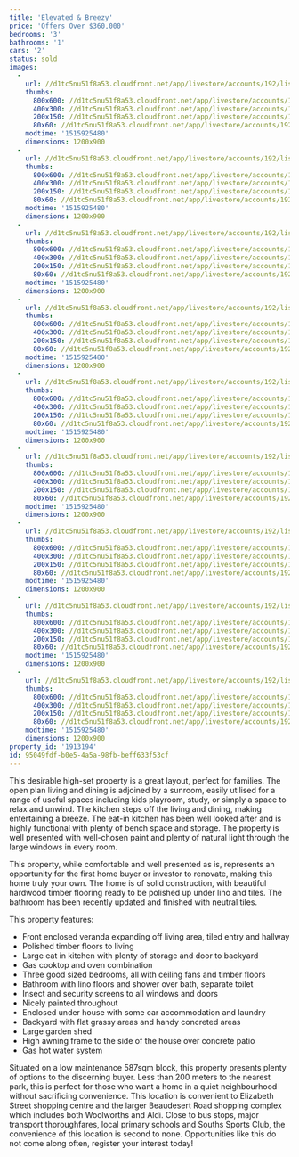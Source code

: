 ```yaml
---
title: 'Elevated & Breezy'
price: 'Offers Over $360,000'
bedrooms: '3'
bathrooms: '1'
cars: '2'
status: sold
images:
  -
    url: //d1tc5nu51f8a53.cloudfront.net/app/livestore/accounts/192/listings/1359441/images/Caldon-4-Front-Dayne_6063136268_20180114081209.jpg
    thumbs:
      800x600: //d1tc5nu51f8a53.cloudfront.net/app/livestore/accounts/192/listings/1359441/images/Caldon-4-Front-Dayne_6063136268_20180114081209_800x600.jpg
      400x300: //d1tc5nu51f8a53.cloudfront.net/app/livestore/accounts/192/listings/1359441/images/Caldon-4-Front-Dayne_6063136268_20180114081209_400x300.jpg
      200x150: //d1tc5nu51f8a53.cloudfront.net/app/livestore/accounts/192/listings/1359441/images/Caldon-4-Front-Dayne_6063136268_20180114081209_200x150.jpg
      80x60: //d1tc5nu51f8a53.cloudfront.net/app/livestore/accounts/192/listings/1359441/images/Caldon-4-Front-Dayne_6063136268_20180114081209_80x60.jpg
    modtime: '1515925480'
    dimensions: 1200x900
  -
    url: //d1tc5nu51f8a53.cloudfront.net/app/livestore/accounts/192/listings/1359441/images/Caldon-4-Backyard2-D_3064047715_20180114081154.jpg
    thumbs:
      800x600: //d1tc5nu51f8a53.cloudfront.net/app/livestore/accounts/192/listings/1359441/images/Caldon-4-Backyard2-D_3064047715_20180114081154_800x600.jpg
      400x300: //d1tc5nu51f8a53.cloudfront.net/app/livestore/accounts/192/listings/1359441/images/Caldon-4-Backyard2-D_3064047715_20180114081154_400x300.jpg
      200x150: //d1tc5nu51f8a53.cloudfront.net/app/livestore/accounts/192/listings/1359441/images/Caldon-4-Backyard2-D_3064047715_20180114081154_200x150.jpg
      80x60: //d1tc5nu51f8a53.cloudfront.net/app/livestore/accounts/192/listings/1359441/images/Caldon-4-Backyard2-D_3064047715_20180114081154_80x60.jpg
    modtime: '1515925480'
    dimensions: 1200x900
  -
    url: //d1tc5nu51f8a53.cloudfront.net/app/livestore/accounts/192/listings/1359441/images/Caldon-4-Living-Dayn_1939547615_20180114081150.jpg
    thumbs:
      800x600: //d1tc5nu51f8a53.cloudfront.net/app/livestore/accounts/192/listings/1359441/images/Caldon-4-Living-Dayn_1939547615_20180114081150_800x600.jpg
      400x300: //d1tc5nu51f8a53.cloudfront.net/app/livestore/accounts/192/listings/1359441/images/Caldon-4-Living-Dayn_1939547615_20180114081150_400x300.jpg
      200x150: //d1tc5nu51f8a53.cloudfront.net/app/livestore/accounts/192/listings/1359441/images/Caldon-4-Living-Dayn_1939547615_20180114081150_200x150.jpg
      80x60: //d1tc5nu51f8a53.cloudfront.net/app/livestore/accounts/192/listings/1359441/images/Caldon-4-Living-Dayn_1939547615_20180114081150_80x60.jpg
    modtime: '1515925480'
    dimensions: 1200x900
  -
    url: //d1tc5nu51f8a53.cloudfront.net/app/livestore/accounts/192/listings/1359441/images/Caldon-4-Kitchen-Day_9436192334_20180114081154.jpg
    thumbs:
      800x600: //d1tc5nu51f8a53.cloudfront.net/app/livestore/accounts/192/listings/1359441/images/Caldon-4-Kitchen-Day_9436192334_20180114081154_800x600.jpg
      400x300: //d1tc5nu51f8a53.cloudfront.net/app/livestore/accounts/192/listings/1359441/images/Caldon-4-Kitchen-Day_9436192334_20180114081154_400x300.jpg
      200x150: //d1tc5nu51f8a53.cloudfront.net/app/livestore/accounts/192/listings/1359441/images/Caldon-4-Kitchen-Day_9436192334_20180114081154_200x150.jpg
      80x60: //d1tc5nu51f8a53.cloudfront.net/app/livestore/accounts/192/listings/1359441/images/Caldon-4-Kitchen-Day_9436192334_20180114081154_80x60.jpg
    modtime: '1515925480'
    dimensions: 1200x900
  -
    url: //d1tc5nu51f8a53.cloudfront.net/app/livestore/accounts/192/listings/1359441/images/Caldon-4-Bed3-Daynes_8598346313_20180114081158.jpg
    thumbs:
      800x600: //d1tc5nu51f8a53.cloudfront.net/app/livestore/accounts/192/listings/1359441/images/Caldon-4-Bed3-Daynes_8598346313_20180114081158_800x600.jpg
      400x300: //d1tc5nu51f8a53.cloudfront.net/app/livestore/accounts/192/listings/1359441/images/Caldon-4-Bed3-Daynes_8598346313_20180114081158_400x300.jpg
      200x150: //d1tc5nu51f8a53.cloudfront.net/app/livestore/accounts/192/listings/1359441/images/Caldon-4-Bed3-Daynes_8598346313_20180114081158_200x150.jpg
      80x60: //d1tc5nu51f8a53.cloudfront.net/app/livestore/accounts/192/listings/1359441/images/Caldon-4-Bed3-Daynes_8598346313_20180114081158_80x60.jpg
    modtime: '1515925480'
    dimensions: 1200x900
  -
    url: //d1tc5nu51f8a53.cloudfront.net/app/livestore/accounts/192/listings/1359441/images/Caldon-4-Bed1-Daynes_5368897299_20180114081158.jpg
    thumbs:
      800x600: //d1tc5nu51f8a53.cloudfront.net/app/livestore/accounts/192/listings/1359441/images/Caldon-4-Bed1-Daynes_5368897299_20180114081158_800x600.jpg
      400x300: //d1tc5nu51f8a53.cloudfront.net/app/livestore/accounts/192/listings/1359441/images/Caldon-4-Bed1-Daynes_5368897299_20180114081158_400x300.jpg
      200x150: //d1tc5nu51f8a53.cloudfront.net/app/livestore/accounts/192/listings/1359441/images/Caldon-4-Bed1-Daynes_5368897299_20180114081158_200x150.jpg
      80x60: //d1tc5nu51f8a53.cloudfront.net/app/livestore/accounts/192/listings/1359441/images/Caldon-4-Bed1-Daynes_5368897299_20180114081158_80x60.jpg
    modtime: '1515925480'
    dimensions: 1200x900
  -
    url: //d1tc5nu51f8a53.cloudfront.net/app/livestore/accounts/192/listings/1359441/images/Caldon-4-Bed2-Daynes_9116530328_20180114081202.jpg
    thumbs:
      800x600: //d1tc5nu51f8a53.cloudfront.net/app/livestore/accounts/192/listings/1359441/images/Caldon-4-Bed2-Daynes_9116530328_20180114081202_800x600.jpg
      400x300: //d1tc5nu51f8a53.cloudfront.net/app/livestore/accounts/192/listings/1359441/images/Caldon-4-Bed2-Daynes_9116530328_20180114081202_400x300.jpg
      200x150: //d1tc5nu51f8a53.cloudfront.net/app/livestore/accounts/192/listings/1359441/images/Caldon-4-Bed2-Daynes_9116530328_20180114081202_200x150.jpg
      80x60: //d1tc5nu51f8a53.cloudfront.net/app/livestore/accounts/192/listings/1359441/images/Caldon-4-Bed2-Daynes_9116530328_20180114081202_80x60.jpg
    modtime: '1515925480'
    dimensions: 1200x900
  -
    url: //d1tc5nu51f8a53.cloudfront.net/app/livestore/accounts/192/listings/1359441/images/Caldon-4-Backyard-Da_9171432193_20180114081205.jpg
    thumbs:
      800x600: //d1tc5nu51f8a53.cloudfront.net/app/livestore/accounts/192/listings/1359441/images/Caldon-4-Backyard-Da_9171432193_20180114081205_800x600.jpg
      400x300: //d1tc5nu51f8a53.cloudfront.net/app/livestore/accounts/192/listings/1359441/images/Caldon-4-Backyard-Da_9171432193_20180114081205_400x300.jpg
      200x150: //d1tc5nu51f8a53.cloudfront.net/app/livestore/accounts/192/listings/1359441/images/Caldon-4-Backyard-Da_9171432193_20180114081205_200x150.jpg
      80x60: //d1tc5nu51f8a53.cloudfront.net/app/livestore/accounts/192/listings/1359441/images/Caldon-4-Backyard-Da_9171432193_20180114081205_80x60.jpg
    modtime: '1515925480'
    dimensions: 1200x900
  -
    url: //d1tc5nu51f8a53.cloudfront.net/app/livestore/accounts/192/listings/1359441/images/Caldon-4-Bathroom-Da_2036361288_20180114081205.jpg
    thumbs:
      800x600: //d1tc5nu51f8a53.cloudfront.net/app/livestore/accounts/192/listings/1359441/images/Caldon-4-Bathroom-Da_2036361288_20180114081205_800x600.jpg
      400x300: //d1tc5nu51f8a53.cloudfront.net/app/livestore/accounts/192/listings/1359441/images/Caldon-4-Bathroom-Da_2036361288_20180114081205_400x300.jpg
      200x150: //d1tc5nu51f8a53.cloudfront.net/app/livestore/accounts/192/listings/1359441/images/Caldon-4-Bathroom-Da_2036361288_20180114081205_200x150.jpg
      80x60: //d1tc5nu51f8a53.cloudfront.net/app/livestore/accounts/192/listings/1359441/images/Caldon-4-Bathroom-Da_2036361288_20180114081205_80x60.jpg
    modtime: '1515925480'
    dimensions: 1200x900
property_id: '1913194'
id: 95049fdf-b0e5-4a5a-98fb-beff633f53cf
---
```

This desirable high-set property is a great layout, perfect for families. The open plan living and dining is adjoined by a sunroom, easily utilised for a range of useful spaces including kids playroom, study, or simply a space to relax and unwind. The kitchen steps off the living and dining, making entertaining a breeze. The eat-in kitchen has been well looked after and is highly functional with plenty of bench space and storage. The property is well presented with well-chosen paint and plenty of natural light through the large windows in every room.

This property, while comfortable and well presented as is, represents an opportunity for the first home buyer or investor to renovate, making this home truly your own. The home is of solid construction, with beautiful hardwood timber flooring ready to be polished up under lino and tiles. The bathroom has been recently updated and finished with neutral tiles.

This property features:

*  Front enclosed veranda expanding off living area, tiled entry and hallway
*  Polished timber floors to living
*  Large eat in kitchen with plenty of storage and door to backyard
*  Gas cooktop and oven combination 
*  Three good sized bedrooms, all with ceiling fans and timber floors 
*  Bathroom with lino floors and shower over bath, separate toilet
*  Insect and security screens to all windows and doors
*  Nicely painted throughout 
*  Enclosed under house with some car accommodation and laundry 
*  Backyard with flat grassy areas and handy concreted areas
*  Large garden shed
*  High awning frame to the side of the house over concrete patio
*  Gas hot water system 

Situated on a low maintenance 587sqm block, this property presents plenty of options to the discerning buyer. Less than 200 meters to the nearest park, this is perfect for those who want a home in a quiet neighbourhood without sacrificing convenience. This location is convenient to Elizabeth Street shopping centre and the larger Beaudesert Road shopping complex which includes both Woolworths and Aldi. Close to bus stops, major transport thoroughfares, local primary schools and Souths Sports Club, the convenience of this location is second to none. Opportunities like this do not come along often, register your interest today!